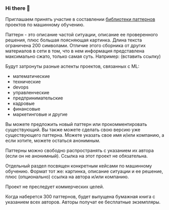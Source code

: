### Hi there 👋

Приглашаем принять участие в составлении [библиотеки паттернов](https://github.com/ml-patterns/ml-patterns/blob/main/index.md) проектов по машинному обучению.

Паттерн - это описание частой ситуации, описание ее проверенного решения, плюс большая поясняющая картинка. Длина текста ограничена 200 символами. Отличие этого сборника от других материалов в сети в том, что в нем информация представлена максимально сжато, только самая суть. Например: (вставить ссылку)

Будут затронуты разные аспекты проектов, связанных с ML:

- математические
- технические
- devops
- управленческие
- предпринимательские
- кадровые
- финансовые
- маркетинговые
и другие

Вы можете предложить новый паттерн или прокомментировать существующий. Вы также можете сделать свою версию уже существующего паттерна. Можете указать свое имя и/или компанию, а если хотите, можете остаться анонимным.

Паттерны можно свободно распространять с указанием их автора (если он не анонимный). Ссылка на этот проект не обязательна.

Отдельный раздел посвящен конкретным кейсами по машинному обучению. Формат тот же: картинка, описание ситуации и ее решение, плюс (опционально) ссылка на автора и/или компанию.

Проект не преследует коммерческих целей.

Когда наберется 300 паттернов, будет выпущена бумажная книга с указанием всех авторов. Авторы получат ее бесплатные экземпляры.

<!--
**ml-patterns/ml-patterns** is a ✨ _special_ ✨ repository because its `README.md` (this file) appears on your GitHub profile.

Here are some ideas to get you started:

- 🔭 I’m currently working on ...
- 🌱 I’m currently learning ...
- 👯 I’m looking to collaborate on ...
- 🤔 I’m looking for help with ...
- 💬 Ask me about ...
- 📫 How to reach me: ...
- 😄 Pronouns: ...
- ⚡ Fun fact: ...
-->
